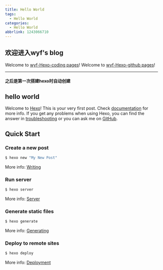 ```yaml
---
title: Hello World
tags:
  - Hello World
categories:
  - Hello World
abbrlink: 1243066710
---
```

## 欢迎进入wyf's blog
Welcome to [wyf-Hexo-coding pages](https://shuisuinian.coding.me/)!
Welcome to [wyf-Hexo-github pages](https://shuisuinian.github.io/)!

*****

<!-- more -->
#### 之后是第一次搭建hexo时自动创建
## hello world
Welcome to [Hexo](https://hexo.io/)! This is your very first post. Check [documentation](https://hexo.io/docs/) for more info. If you get any problems when using Hexo, you can find the answer in [troubleshooting](https://hexo.io/docs/troubleshooting.html) or you can ask me on [GitHub](https://github.com/hexojs/hexo/issues).

## Quick Start

### Create a new post

``` bash
$ hexo new "My New Post"
```

More info: [Writing](https://hexo.io/docs/writing.html)

### Run server

``` bash
$ hexo server
```

More info: [Server](https://hexo.io/docs/server.html)

### Generate static files

``` bash
$ hexo generate
```

More info: [Generating](https://hexo.io/docs/generating.html)

### Deploy to remote sites

``` bash
$ hexo deploy
```

More info: [Deployment](https://hexo.io/docs/deployment.html)
